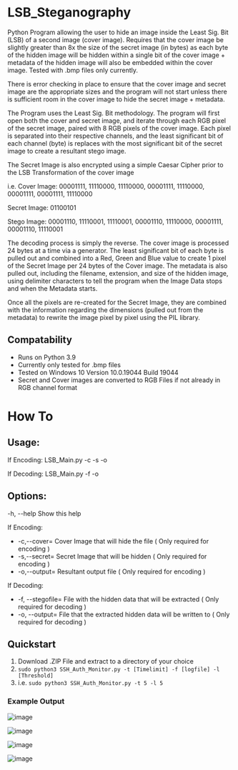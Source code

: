 # LSB_Steganography
Python Program allowing the user to hide an image inside the Least Sig. Bit (LSB) of a second image (cover image). Requires that the cover image be slightly greater than 8x the size of the secret image (in bytes) as each byte of the hidden image will be hidden within a single bit of the cover image + metadata of the hidden image will also be embedded within the cover image. Tested with .bmp files only currently.

There is error checking in place to ensure that the cover image and secret image are the appropriate sizes and the program will not start unless there is sufficient room in the cover image to hide the secret image + metadata. 

The Program uses the Least Sig. Bit methodology. The program will first open both the cover and secret image, and iterate through each RGB pixel of the secret image, paired with 8 RGB pixels of the cover image. Each pixel is separated into their respective channels, and the least significant bit of each channel (byte) is replaces with the most significant bit of the secret image to create a resultant stego image. 

The Secret Image is also encrypted using a simple Caesar Cipher prior to the LSB Transformation of the cover image

i.e.
Cover Image:  00001111, 11110000, 11110000, 00001111, 11110000, 00001111, 00001111, 11110000

Secret Image: 01100101

Stego Image:  00001110, 11110001, 11110001, 00001110, 11110000, 00001111, 00001110, 11110001

The decoding process is simply the reverse. The cover image is processed 24 bytes at a time via a generator. The least significant bit of each byte is pulled out and combined into a Red, Green and Blue value to create 1 pixel of the Secret Image per 24 bytes of the Cover image. The metadata is also pulled out, including the filename, extension, and size of the hidden image, using delimiter characters to tell the program when the Image Data stops and when the Metadata starts.

Once all the pixels are re-created for the Secret Image, they are combined with the information regarding the dimensions (pulled out from the metadata) to rewrite the image pixel by pixel using the PIL library.


## Compatability
* Runs on Python 3.9
* Currently only tested for .bmp files
* Tested on Windows 10 Version 10.0.19044 Build 19044
* Secret and Cover images are converted to RGB Files if not already in RGB channel format 


# How To
## Usage:
  If Encoding:
  LSB_Main.py -c <coverfile> -s <secretfile> -o <outputfile>
  
  If Decoding:
  LSB_Main.py -f <stegofile> -o <hidden output file>
  
## Options:
  -h, --help                Show this help
  
  If Encoding:
*  -c,--cover=<file>         Cover Image that will hide the file ( Only required for encoding )
*  -s,--secret=<file>        Secret Image that will be hidden ( Only required for encoding ) 
*  -o,--output=<file>        Resultant output file ( Only required for encoding ) 
  
  If Decoding:
*  -f, --stegofile=<file>    File with the hidden data that will be extracted ( Only required for decoding )
*  -o, --output=<file>       File that the extracted hidden data will be written to ( Only required for decoding )


## Quickstart
1) Download .ZIP File and extract to a directory of your choice
2) ```sudo python3 SSH_Auth_Monitor.py -t [Timelimit] -f [logfile] -l [Threshold]```
3) i.e. ``` sudo python3 SSH_Auth_Monitor.py -t 5 -l 5 ```

### Example Output
![image](https://user-images.githubusercontent.com/77559638/151867534-33fc3318-df21-4297-8a7a-df7a83e98b74.png)

![image](https://user-images.githubusercontent.com/77559638/151867617-4409faf3-0614-4f7e-bd8c-b092345b847c.png)

![image](https://user-images.githubusercontent.com/77559638/151867645-a87869fd-7458-4da8-9532-41bb13fda312.png)

![image](https://user-images.githubusercontent.com/77559638/151871927-9a8b0749-5aab-43ca-8db6-3dad96e68fe5.png)


